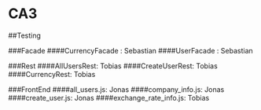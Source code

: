 # CA3

##Testing 

###Facade
####CurrencyFacade : Sebastian
####UserFacade : Sebastian

###Rest
####AllUsersRest: Tobias
####CreateUserRest: Tobias
####CurrencyRest: Tobias


###FrontEnd
####all_users.js: Jonas
####company_info.js: Jonas
####create_user.js: Jonas
####exchange_rate_info.js: Tobias
